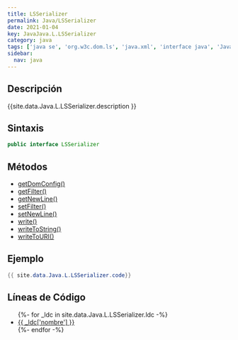 ```yaml
---
title: LSSerializer
permalink: Java/LSSerializer
date: 2021-01-04
key: JavaJava.L.LSSerializer
category: java
tags: ['java se', 'org.w3c.dom.ls', 'java.xml', 'interface java', 'Java 1.5']
sidebar: 
  nav: java
---
```


## Descripción
{{site.data.Java.L.LSSerializer.description }}

## Sintaxis
~~~java
public interface LSSerializer
~~~

## Métodos
* [getDomConfig()](/Java/LSSerializer/getDomConfig)
* [getFilter()](/Java/LSSerializer/getFilter)
* [getNewLine()](/Java/LSSerializer/getNewLine)
* [setFilter()](/Java/LSSerializer/setFilter)
* [setNewLine()](/Java/LSSerializer/setNewLine)
* [write()](/Java/LSSerializer/write)
* [writeToString()](/Java/LSSerializer/writeToString)
* [writeToURI()](/Java/LSSerializer/writeToURI)

## Ejemplo
~~~java
{{ site.data.Java.L.LSSerializer.code}}
~~~

## Líneas de Código
<ul>
{%- for _ldc in site.data.Java.L.LSSerializer.ldc -%}
   <li>
       <a href="{{_ldc['url'] }}">{{ _ldc['nombre'] }}</a>
   </li>
{%- endfor -%}
</ul>
